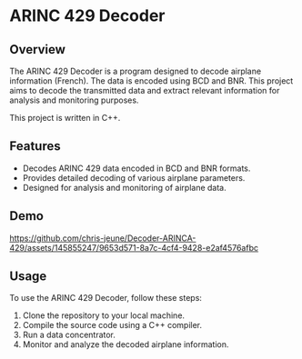 # ARINC 429 Decoder

## Overview

The ARINC 429 Decoder is a program designed to decode airplane information (French). The data is encoded using BCD and BNR. This project aims to decode the transmitted data and extract relevant information for analysis and monitoring purposes.

This project is written in C++.

## Features

- Decodes ARINC 429 data encoded in BCD and BNR formats.
- Provides detailed decoding of various airplane parameters.
- Designed for analysis and monitoring of airplane data.

## Demo

https://github.com/chris-jeune/Decoder-ARINCA-429/assets/145855247/9653d571-8a7c-4cf4-9428-e2af4576afbc

## Usage

To use the ARINC 429 Decoder, follow these steps:

1. Clone the repository to your local machine.
2. Compile the source code using a C++ compiler.
4. Run a data concentrator.
5. Monitor and analyze the decoded airplane information.
